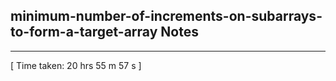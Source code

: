 <h2>minimum-number-of-increments-on-subarrays-to-form-a-target-array Notes</h2><hr>[ Time taken: 20 hrs 55 m 57 s ]